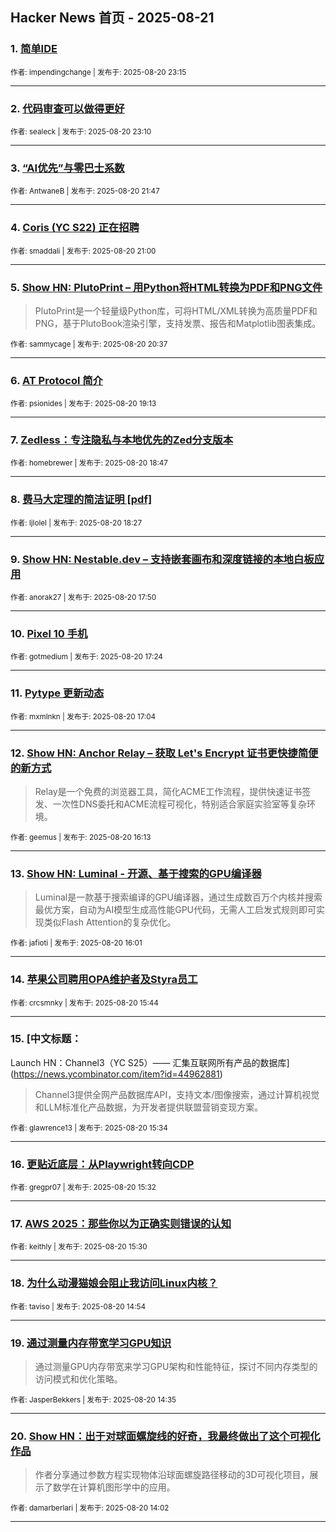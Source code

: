 ## Hacker News 首页 - 2025-08-21


### 1. [简单IDE](https://news.ycombinator.com/item?id=44967505)

<sub>作者: impendingchange | 发布于: 2025-08-20 23:15</sub>

---

### 2. [代码审查可以做得更好](https://news.ycombinator.com/item?id=44967469)

<sub>作者: sealeck | 发布于: 2025-08-20 23:10</sub>

---

### 3. [“AI优先”与零巴士系数](https://news.ycombinator.com/item?id=44966856)

<sub>作者: AntwaneB | 发布于: 2025-08-20 21:47</sub>

---

### 4. [Coris (YC S22) 正在招聘](https://news.ycombinator.com/item?id=44966408)

<sub>作者: smaddali | 发布于: 2025-08-20 21:00</sub>

---

### 5. [Show HN: PlutoPrint – 用Python将HTML转换为PDF和PNG文件](https://news.ycombinator.com/item?id=44966170)
> PlutoPrint是一个轻量级Python库，可将HTML/XML转换为高质量PDF和PNG，基于PlutoBook渲染引擎，支持发票、报告和Matplotlib图表集成。

<sub>作者: sammycage | 发布于: 2025-08-20 20:37</sub>

---

### 6. [AT Protocol 简介](https://news.ycombinator.com/item?id=44965233)

<sub>作者: psionides | 发布于: 2025-08-20 19:13</sub>

---

### 7. [Zedless：专注隐私与本地优先的Zed分支版本](https://news.ycombinator.com/item?id=44964916)

<sub>作者: homebrewer | 发布于: 2025-08-20 18:47</sub>

---

### 8. [费马大定理的简洁证明 [pdf]](https://news.ycombinator.com/item?id=44964693)

<sub>作者: ljlolel | 发布于: 2025-08-20 18:27</sub>

---

### 9. [Show HN: Nestable.dev – 支持嵌套画布和深度链接的本地白板应用](https://news.ycombinator.com/item?id=44964266)

<sub>作者: anorak27 | 发布于: 2025-08-20 17:50</sub>

---

### 10. [Pixel 10 手机](https://news.ycombinator.com/item?id=44963939)

<sub>作者: gotmedium | 发布于: 2025-08-20 17:24</sub>

---

### 11. [Pytype 更新动态](https://news.ycombinator.com/item?id=44963724)

<sub>作者: mxmlnkn | 发布于: 2025-08-20 17:04</sub>

---

### 12. [Show HN: Anchor Relay – 获取 Let's Encrypt 证书更快捷简便的新方式](https://news.ycombinator.com/item?id=44963226)
> Relay是一个免费的浏览器工具，简化ACME工作流程，提供快速证书签发、一次性DNS委托和ACME流程可视化，特别适合家庭实验室等复杂环境。

<sub>作者: geemus | 发布于: 2025-08-20 16:13</sub>

---

### 13. [Show HN: Luminal - 开源、基于搜索的GPU编译器](https://news.ycombinator.com/item?id=44963135)
> Luminal是一款基于搜索编译的GPU编译器，通过生成数百万个内核并搜索最优方案，自动为AI模型生成高性能GPU代码，无需人工启发式规则即可实现类似Flash Attention的复杂优化。

<sub>作者: jafioti | 发布于: 2025-08-20 16:01</sub>

---

### 14. [苹果公司聘用OPA维护者及Styra员工](https://news.ycombinator.com/item?id=44962969)

<sub>作者: crcsmnky | 发布于: 2025-08-20 15:44</sub>

---

### 15. [中文标题：
Launch HN：Channel3（YC S25）—— 汇集互联网所有产品的数据库](https://news.ycombinator.com/item?id=44962881)
> Channel3提供全网产品数据库API，支持文本/图像搜索，通过计算机视觉和LLM标准化产品数据，为开发者提供联盟营销变现方案。

<sub>作者: glawrence13 | 发布于: 2025-08-20 15:34</sub>

---

### 16. [更贴近底层：从Playwright转向CDP](https://news.ycombinator.com/item?id=44962869)

<sub>作者: gregpr07 | 发布于: 2025-08-20 15:32</sub>

---

### 17. [AWS 2025：那些你以为正确实则错误的认知](https://news.ycombinator.com/item?id=44962844)

<sub>作者: keithly | 发布于: 2025-08-20 15:30</sub>

---

### 18. [为什么动漫猫娘会阻止我访问Linux内核？](https://news.ycombinator.com/item?id=44962529)

<sub>作者: taviso | 发布于: 2025-08-20 14:54</sub>

---

### 19. [通过测量内存带宽学习GPU知识](https://news.ycombinator.com/item?id=44962361)
> 通过测量GPU内存带宽来学习GPU架构和性能特征，探讨不同内存类型的访问模式和优化策略。

<sub>作者: JasperBekkers | 发布于: 2025-08-20 14:35</sub>

---

### 20. [Show HN：出于对球面螺旋线的好奇，我最终做出了这个可视化作品](https://news.ycombinator.com/item?id=44962066)
> 作者分享通过参数方程实现物体沿球面螺旋路径移动的3D可视化项目，展示了数学在计算机图形学中的应用。

<sub>作者: damarberlari | 发布于: 2025-08-20 14:02</sub>

---
